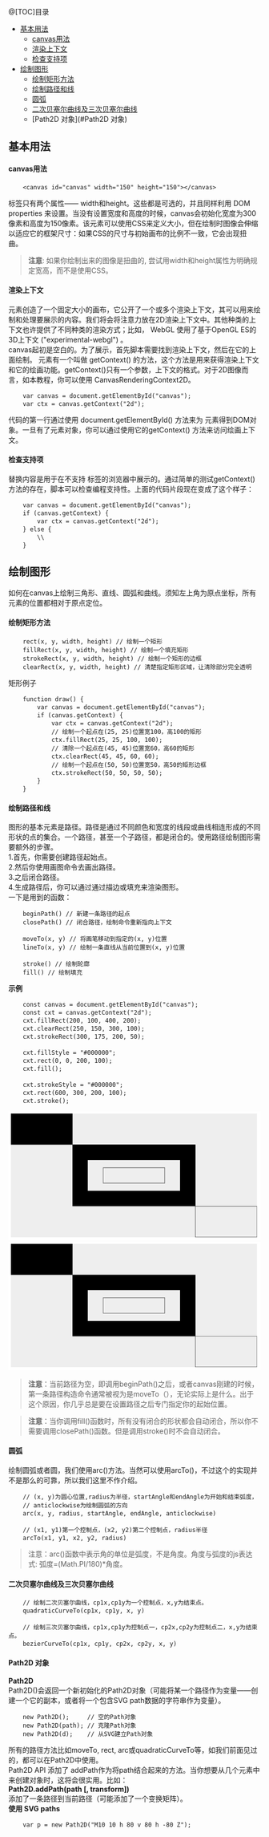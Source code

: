 @[TOC]目录

+ [基本用法](#基本用法)  
    + [canvas用法](#canvas用法)  
    + [渲染上下文](#渲染上下文)  
    + [检查支持项](#检查支持项)  
+ [绘制图形](#绘制图形)  
    + [绘制矩形方法](#绘制矩形方法)  
    + [绘制路径和线](#绘制路径和线)  
    + [圆弧](#圆弧)  
    + [二次贝塞尔曲线及三次贝塞尔曲线](#二次贝塞尔曲线及三次贝塞尔曲线)  
    + [Path2D 对象](#Path2D 对象)
## 基本用法
#### canvas用法
```
    <canvas id="canvas" width="150" height="150"></canvas>
```
<canvas> 标签只有两个属性—— width和height。这些都是可选的，并且同样利用 DOM properties 来设置。当没有设置宽度和高度的时候，canvas会初始化宽度为300像素和高度为150像素。该元素可以使用CSS来定义大小，但在绘制时图像会伸缩以适应它的框架尺寸：如果CSS的尺寸与初始画布的比例不一致，它会出现扭曲。  
>__注意__: 如果你绘制出来的图像是扭曲的, 尝试用width和height属性为<canvas>明确规定宽高，而不是使用CSS。  
#### 渲染上下文
<canvas> 元素创造了一个固定大小的画布，它公开了一个或多个渲染上下文，其可以用来绘制和处理要展示的内容。我们将会将注意力放在2D渲染上下文中。其他种类的上下文也许提供了不同种类的渲染方式；比如， WebGL 使用了基于OpenGL ES的3D上下文 ("experimental-webgl") 。  
canvas起初是空白的。为了展示，首先脚本需要找到渲染上下文，然后在它的上面绘制。<canvas> 元素有一个叫做 getContext() 的方法，这个方法是用来获得渲染上下文和它的绘画功能。getContext()只有一个参数，上下文的格式。对于2D图像而言，如本教程，你可以使用 CanvasRenderingContext2D。  
```
    var canvas = document.getElementById("canvas");
    var ctx = canvas.getContext("2d");
```
代码的第一行通过使用 document.getElementById() 方法来为 <canvas> 元素得到DOM对象。一旦有了元素对象，你可以通过使用它的getContext() 方法来访问绘画上下文。  
#### 检查支持项
替换内容是用于在不支持 <canvas> 标签的浏览器中展示的。通过简单的测试getContext()方法的存在，脚本可以检查编程支持性。上面的代码片段现在变成了这个样子：  
```
    var canvas = document.getElementById("canvas");
    if (canvas.getContext) {
        var ctx = canvas.getContext("2d");
    } else {
        \\
    }
```

## 绘制图形
如何在canvas上绘制三角形、直线、圆弧和曲线。须知左上角为原点坐标，所有元素的位置都相对于原点定位。  
#### 绘制矩形方法
```
    rect(x, y, width, height) // 绘制一个矩形
    fillRect(x, y, width, height) // 绘制一个填充矩形
    strokeRect(x, y, width, height) // 绘制一个矩形的边框
    clearRect(x, y, width, height) // 清楚指定矩形区域，让清除部分完全透明
```
矩形例子
```
    function draw() {
        var canvas = document.getElementById("canvas");
        if (canvas.getContext) {
            var ctx = canvas.getContext("2d");
            // 绘制一个起点在(25, 25)位置宽100，高100的矩形
            ctx.fillRect(25, 25, 100, 100);
            // 清除一个起点在(45, 45)位置宽60，高60的矩形
            ctx.clearRect(45, 45, 60, 60);
            // 绘制一个起点在(50, 50)位置宽50，高50的矩形边框
            ctx.strokeRect(50, 50, 50, 50);
        }
    }
```
#### 绘制路径和线
图形的基本元素是路径。路径是通过不同颜色和宽度的线段或曲线相连形成的不同形状的点的集合。一个路径，甚至一个子路径，都是闭合的。使用路径绘制图形需要额外的步骤。  
    1.首先，你需要创建路径起始点。  
    2.然后你使用画图命令去画出路径。  
    3.之后闭合路径。  
    4.生成路径后，你可以通过通过描边或填充来渲染图形。  
一下是用到的函数：  
```
    beginPath() // 新建一条路径的起点
    closePath() // 闭合路径，绘制命令重新指向上下文

    moveTo(x, y) // 将画笔移动到指定的(x, y)位置
    lineTo(x, y) // 绘制一条直线从当前位置到(x, y)位置

    stroke() // 绘制轮廓
    fill() // 绘制填充
```
__示例__
```
    const canvas = document.getElementById("canvas");
    const cxt = canvas.getContext("2d");
    cxt.fillRect(200, 100, 400, 200);
    cxt.clearRect(250, 150, 300, 100);
    cxt.strokeRect(300, 175, 200, 50);

    cxt.fillStyle = "#000000";
    cxt.rect(0, 0, 200, 100);
    cxt.fill();

    cxt.strokeStyle = "#000000";
    cxt.rect(600, 300, 200, 100);
    cxt.stroke();
```
![alt img](images/1.jpg)
<img src="images/1.jpg" >
> __注意__：当前路径为空，即调用beginPath()之后，或者canvas刚建的时候，第一条路径构造命令通常被视为是moveTo（），无论实际上是什么。出于这个原因，你几乎总是要在设置路径之后专门指定你的起始位置。  

> __注意__：当你调用fill()函数时，所有没有闭合的形状都会自动闭合，所以你不需要调用closePath()函数。但是调用stroke()时不会自动闭合。  
#### 圆弧
绘制圆弧或者圆，我们使用arc()方法。当然可以使用arcTo()，不过这个的实现并不是那么的可靠，所以我们这里不作介绍。  
```
    // (x, y)为圆心位置,radius为半径，startAngle和endAngle为开始和结束弧度，
    // anticlockwise为绘制圆弧的方向
    arc(x, y, radius, startAngle, endAngle, anticlockwise)

    // (x1, y1)第一个控制点，(x2, y2)第二个控制点，radius半径
    arcTo(x1, y1, x2, y2, radius)
```
> 注意：arc()函数中表示角的单位是弧度，不是角度。角度与弧度的js表达式: 弧度=(Math.PI/180)*角度。  
#### 二次贝塞尔曲线及三次贝塞尔曲线
```
    // 绘制二次贝塞尔曲线，cp1x,cp1y为一个控制点，x,y为结束点。
    quadraticCurveTo(cp1x, cp1y, x, y)

    // 绘制三次贝塞尔曲线，cp1x,cp1y为控制点一，cp2x,cp2y为控制点二，x,y为结束点。
    bezierCurveTo(cp1x, cp1y, cp2x, cp2y, x, y)
```
#### Path2D 对象
__Path2D__  
    Path2D()会返回一个新初始化的Path2D对象（可能将某一个路径作为变量——创建一个它的副本，或者将一个包含SVG path数据的字符串作为变量）。  
```
    new Path2D();     // 空的Path对象
    new Path2D(path); // 克隆Path对象
    new Path2D(d);    // 从SVG建立Path对象
```
所有的路径方法比如moveTo, rect, arc或quadraticCurveTo等，如我们前面见过的，都可以在Path2D中使用。  
Path2D API 添加了 addPath作为将path结合起来的方法。当你想要从几个元素中来创建对象时，这将会很实用。比如：  
__Path2D.addPath(path [, transform])​__  
添加了一条路径到当前路径（可能添加了一个变换矩阵）。  
__使用 SVG paths__  
```
    var p = new Path2D("M10 10 h 80 v 80 h -80 Z");
```
